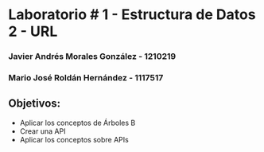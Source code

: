 # Laboratorio # 1 - Estructura de Datos 2 - URL

### Javier Andrés Morales González - 1210219
### Mario José Roldán Hernández - 1117517

## Objetivos:
- Aplicar los conceptos de Árboles B
- Crear una API
- Aplicar los conceptos sobre APIs

